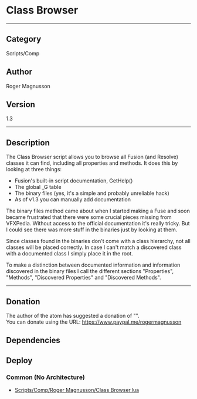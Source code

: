 # Class Browser
___

## Category
Scripts/Comp

## Author
Roger Magnusson

## Version
1.3

___

## Description
<p>The Class Browser script allows you to browse all Fusion (and Resolve) classes it can find, including all properties and methods. It does this by looking at three things:</p>
<ul>
	<li>Fusion's built-in script documentation, GetHelp()</li>
	<li>The global _G table</li>
	<li>The binary files (yes, it's a simple and probably unreliable hack)</li>
	<li>As of v1.3 you can manually add documentation</li>
</ul>

<p>The binary files method came about when I started making a Fuse and soon became frustrated that there were some crucial pieces missing from VFXPedia. Without access to the official documentation it's really tricky. But I could see there was more stuff in the binaries just by looking at them.</p>

<p>Since classes found in the binaries don't come with a class hierarchy, not all classes will be placed correctly. In case I can't match a discovered class with a documented class I simply place it in the root.</p>

<p>To make a distinction between documented information and information discovered in the binary files I call the different sections "Properties", "Methods", "Discovered Properties" and "Discovered Methods".</p>


___

## Donation
The author of the atom has suggested a donation of "".  
You can donate using the URL: <a href="https://www.paypal.me/rogermagnusson" class="button">https://www.paypal.me/rogermagnusson</a>
## Dependencies

## Deploy

### Common (No Architecture)

<ul>
<li><a href="https://gitlab.com/WeSuckLess/Reactor/-/blob/master/Atoms/com.RogerMagnusson.ClassBrowser/Scripts/Comp/Roger Magnusson/Class Browser.lua?ref_type=heads">Scripts/Comp/Roger Magnusson/Class Browser.lua</a></li>
</ul>

